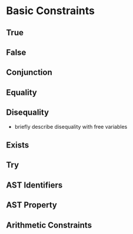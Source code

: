 # Basic Constraints

## True

## False

## Conjunction

## Equality

## Disequality

- briefly describe disequality with free variables

## Exists

## Try

## AST Identifiers

## AST Property

## Arithmetic Constraints
